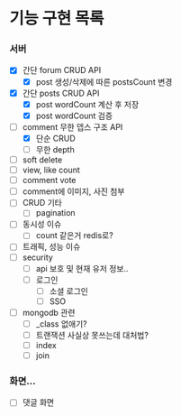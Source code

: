 # 기능 구현 목록
### 서버
- [x] 간단 forum CRUD API
  - [x] post 생성/삭제에 따른 postsCount 변경
- [x] 간단 posts CRUD API
  - [x] post wordCount 계산 후 저장
  - [x] post wordCount 검증
- [ ] comment 무한 뎁스 구조 API
  - [x] 단순 CRUD
  - [ ] 무한 depth
- [ ] soft delete
- [ ] view, like count
- [ ] comment vote
- [ ] comment에 이미지, 사진 첨부
- [ ] CRUD 기타
  - [ ] pagination
- [ ] 동시성 이슈
  - [ ] count 같은거 redis로?
- [ ] 트래픽, 성능 이슈
- [ ] security
  - [ ] api 보호 및 현재 유저 정보..
  - [ ] 로그인
    - [ ] 소셜 로그인
    - [ ] SSO
- [ ] mongodb 관련
  - [ ] _class 없애기?
  - [ ] 트랜잭션 사실상 못쓰는데 대처법?
  - [ ] index
  - [ ] join
### 화면...
  - [ ] 댓글 화면